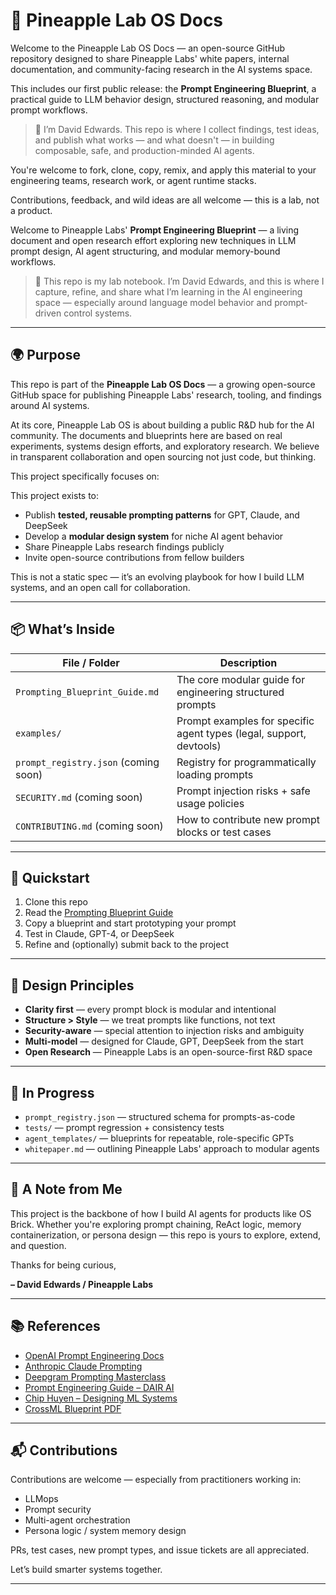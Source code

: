 # 🧠 Pineapple Lab OS Docs

Welcome to the Pineapple Lab OS Docs — an open-source GitHub repository designed to share Pineapple Labs' white papers, internal documentation, and community-facing research in the AI systems space.

This includes our first public release: the **Prompt Engineering Blueprint**, a practical guide to LLM behavior design, structured reasoning, and modular prompt workflows.

> 🧪 I’m David Edwards. This repo is where I collect findings, test ideas, and publish what works — and what doesn't — in building composable, safe, and production-minded AI agents.

You're welcome to fork, clone, copy, remix, and apply this material to your engineering teams, research work, or agent runtime stacks.

Contributions, feedback, and wild ideas are all welcome — this is a lab, not a product.

Welcome to Pineapple Labs' **Prompt Engineering Blueprint** — a living document and open research effort exploring new techniques in LLM prompt design, AI agent structuring, and modular memory-bound workflows.

> 🧪 This repo is my lab notebook. I’m David Edwards, and this is where I capture, refine, and share what I’m learning in the AI engineering space — especially around language model behavior and prompt-driven control systems.

---

## 🌍 Purpose

This repo is part of the **Pineapple Lab OS Docs** — a growing open-source GitHub space for publishing Pineapple Labs' research, tooling, and findings around AI systems.

At its core, Pineapple Lab OS is about building a public R\&D hub for the AI community. The documents and blueprints here are based on real experiments, systems design efforts, and exploratory research. We believe in transparent collaboration and open sourcing not just code, but thinking.

This project specifically focuses on:

This project exists to:

* Publish **tested, reusable prompting patterns** for GPT, Claude, and DeepSeek
* Develop a **modular design system** for niche AI agent behavior
* Share Pineapple Labs research findings publicly
* Invite open-source contributions from fellow builders

This is not a static spec — it’s an evolving playbook for how I build LLM systems, and an open call for collaboration.

---

## 📦 What’s Inside

| File / Folder                        | Description                                                         |
| ------------------------------------ | ------------------------------------------------------------------- |
| `Prompting_Blueprint_Guide.md`       | The core modular guide for engineering structured prompts           |
| `examples/`                          | Prompt examples for specific agent types (legal, support, devtools) |
| `prompt_registry.json` (coming soon) | Registry for programmatically loading prompts                       |
| `SECURITY.md` (coming soon)          | Prompt injection risks + safe usage policies                        |
| `CONTRIBUTING.md` (coming soon)      | How to contribute new prompt blocks or test cases                   |

---

## 🔧 Quickstart

1. Clone this repo
2. Read the [Prompting Blueprint Guide](./Prompting_Blueprint_Guide.md)
3. Copy a blueprint and start prototyping your prompt
4. Test in Claude, GPT-4, or DeepSeek
5. Refine and (optionally) submit back to the project

---

## 🧠 Design Principles

* **Clarity first** — every prompt block is modular and intentional
* **Structure > Style** — we treat prompts like functions, not text
* **Security-aware** — special attention to injection risks and ambiguity
* **Multi-model** — designed for Claude, GPT, DeepSeek from the start
* **Open Research** — Pineapple Labs is an open-source-first R\&D space

---

## 🧱 In Progress

* `prompt_registry.json` — structured schema for prompts-as-code
* `tests/` — prompt regression + consistency tests
* `agent_templates/` — blueprints for repeatable, role-specific GPTs
* `whitepaper.md` — outlining Pineapple Labs' approach to modular agents

---

## 🧬 A Note from Me

This project is the backbone of how I build AI agents for products like OS Brick. Whether you're exploring prompt chaining, ReAct logic, memory containerization, or persona design — this repo is yours to explore, extend, and question.

Thanks for being curious,

**– David Edwards / Pineapple Labs**

---

## 📚 References

* [OpenAI Prompt Engineering Docs](https://platform.openai.com/docs)
* [Anthropic Claude Prompting](https://docs.anthropic.com/claude/prompt-engineering)
* [Deepgram Prompting Masterclass](https://deepgram.com/learn/prompt-engineering-masterclass)
* [Prompt Engineering Guide – DAIR AI](https://github.com/dair-ai/Prompt-Engineering-Guide)
* [Chip Huyen – Designing ML Systems](https://huyenchip.com/ml-interviews-book/)
* [CrossML Blueprint PDF](https://www.crossml.com/wp-content/uploads/2024/02/Prompt-Engineering-A-Blueprint-for-AI-Excellence.pdf)

---

## 📬 Contributions

Contributions are welcome — especially from practitioners working in:

* LLMops
* Prompt security
* Multi-agent orchestration
* Persona logic / system memory design

PRs, test cases, new prompt types, and issue tickets are all appreciated.

Let’s build smarter systems together.


---
